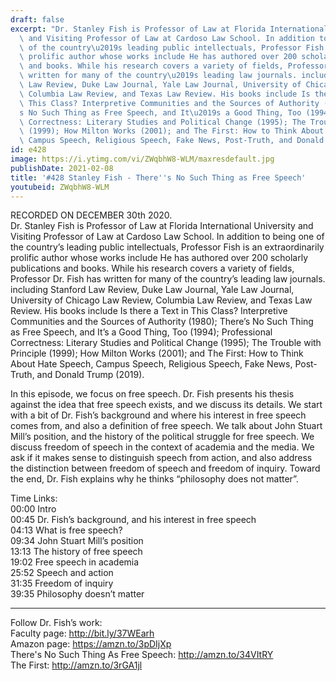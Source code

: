 ```yaml
---
draft: false
excerpt: "Dr. Stanley Fish is Professor of Law at Florida International University\
  \ and Visiting Professor of Law at Cardoso Law School. In addition to being one\
  \ of the country\u2019s leading public intellectuals, Professor Fish is an extraordinarily\
  \ prolific author whose works include He has authored over 200 scholarly publications\
  \ and books. While his research covers a variety of fields, Professor Dr. Fish has\
  \ written for many of the country\u2019s leading law journals. including Stanford\
  \ Law Review, Duke Law Journal, Yale Law Journal, University of Chicago Law Review,\
  \ Columbia Law Review, and Texas Law Review. His books include Is there a Text in\
  \ This Class? Interpretive Communities and the Sources of Authority (1980); There\u2019\
  s No Such Thing as Free Speech, and It\u2019s a Good Thing, Too (1994); Professional\
  \ Correctness: Literary Studies and Political Change (1995); The Trouble with Principle\
  \ (1999); How Milton Works (2001); and The First: How to Think About Hate Speech,\
  \ Campus Speech, Religious Speech, Fake News, Post-Truth, and Donald Trump (2019)."
id: e428
image: https://i.ytimg.com/vi/ZWqbhW8-WLM/maxresdefault.jpg
publishDate: 2021-02-08
title: '#428 Stanley Fish - There''s No Such Thing as Free Speech'
youtubeid: ZWqbhW8-WLM
---
```

RECORDED ON DECEMBER 30th 2020.  
Dr. Stanley Fish is Professor of Law at Florida International University and Visiting Professor of Law at Cardoso Law School. In addition to being one of the country’s leading public intellectuals, Professor Fish is an extraordinarily prolific author whose works include He has authored over 200 scholarly publications and books. While his research covers a variety of fields, Professor Dr. Fish has written for many of the country’s leading law journals. including Stanford Law Review, Duke Law Journal, Yale Law Journal, University of Chicago Law Review, Columbia Law Review, and Texas Law Review. His books include Is there a Text in This Class? Interpretive Communities and the Sources of Authority (1980); There’s No Such Thing as Free Speech, and It’s a Good Thing, Too (1994); Professional Correctness: Literary Studies and Political Change (1995); The Trouble with Principle (1999); How Milton Works (2001); and The First: How to Think About Hate Speech, Campus Speech, Religious Speech, Fake News, Post-Truth, and Donald Trump (2019).

In this episode, we focus on free speech. Dr. Fish presents his thesis against the idea that free speech exists, and we discuss its details. We start with a bit of Dr. Fish’s background and where his interest in free speech comes from, and also a definition of free speech. We talk about John Stuart Mill’s position, and the history of the political struggle for free speech. We discuss freedom of speech in the context of academia and the media. We ask if it makes sense to distinguish speech from action, and also address the distinction between freedom of speech and freedom of inquiry. Toward the end, Dr. Fish explains why he thinks “philosophy does not matter”.

Time Links:  
00:00 Intro  
00:45  Dr. Fish’s background, and his interest in free speech  
04:13  What is free speech?  
09:34  John Stuart Mill’s position  
13:13  The history of free speech  
19:02  Free speech in academia  
25:52  Speech and action  
31:35  Freedom of inquiry  
39:35  Philosophy doesn’t matter

---

Follow Dr. Fish’s work:  
Faculty page: http://bit.ly/37WEarh  
Amazon page: https://amzn.to/3pDIjXp  
There's No Such Thing As Free Speech: http://amzn.to/34VItRY  
The First: http://amzn.to/3rGA1jl
